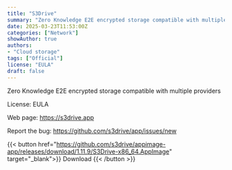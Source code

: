 ```yaml
---
title: "S3Drive"
summary: "Zero Knowledge E2E encrypted storage compatible with multiple providers"
date: 2025-03-23T11:53:00Z
categories: ["Network"]
showAuthor: true
authors:
- "Cloud storage"
tags: ["Official"]
license: "EULA"
draft: false
---
```


Zero Knowledge E2E encrypted storage compatible with multiple providers

License: EULA

Web page: <https://s3drive.app>

Report the bug: <https://github.com/s3drive/app/issues/new>

{{< button href="https://github.com/s3drive/appimage-app/releases/download/1.11.9/S3Drive-x86_64.AppImage" target="_blank">}}
Download
{{< /button >}}